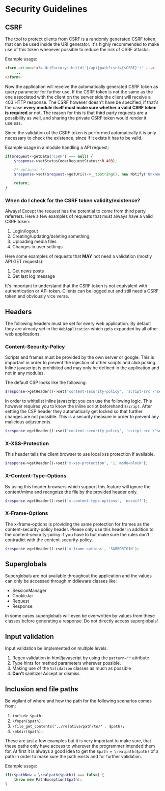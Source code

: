 # Security Guidelines

## CSRF

The tool to protect clients from CSRF is a randomly generated CSRF token, that can be used inside the URI generator. It's highly recommended to make use of this token whenever possible to reduce the risk of CSRF attacks.

Example usage:

```html
<form action="<?= UriFactory::build('{/api}path?csrf={$CSRF}')" ...>
    ...
</form>
```

Now the application will receive the automatically generated CSRF token as query parameter for further use. If the CSRF token is not the same as the one associated with the client on the server side the client will receive a 403 HTTP response. The CSRF however doesn't have be specified, if that's the case **every module itself must make sure whether a valid CSRF token is required** or not. The reason for this is that third party requests are a possibility as well, and sharing the private CSRF token would render it useless.

Since the validation of the CSRF token is performed automatically it is only necessary to check the existence, since if it exists it has to be valid.

Example usage in a module handling a API request:

```php
if($request->getData('CSRF') === null) {
    $response->setStatusCode(RequestStatus::R_403);

    /* optional */
    $response->set($request->getUri()->__toString(), new Notify('Unknown referrer!', NotifyType::INFO));

    return;
}
```

### When do I check for the CSRF token validity/existence?

Always! Except the request has the potential to come from third party referrers. Here a few examples of requests that must always have a valid CSRF token:

1. Login/logout
2. Creating/updating/deleting something
3. Uploading media files
4. Changes in user settings

Here some examples of requests that **MAY** not need a validation (mostly API GET requests):

1. Get news posts
2. Get last log message

It's important to understand that the CSRF token is not equivalent with authentication or API token. Clients can be logged out and still need a CSRF token and obviously vice versa.

## Headers

The following headers must be set for every web application. By default they are already set in the `WebApplication` which gets expanded by all other web applications.

### Content-Security-Policy

Scripts and frames must be provided by the own server or google. This is important in order to prevent the injection of other scripts and clickjacking. Inline javascript is prohibited and may only be defined in the application and not in any modules.

The default CSP looks like the following:

```php
$response->getHeader()->set('content-security-policy', 'script-src \'self\'; frame-src \'self\'', true);
```

In order to whitelist inline javascript you can use the following logic. This however requires you to know the inline script beforehand `$script`. After setting the CSP header they automatically get locked so that further changes are not possible. This is a security measure in order to prevent any malicious adjustments.

```php
$response->getHeader()->set('content-security-policy', 'script-src \'self\' \'sha256-' . base64_encode(hash('sha256', $script, true)) . '\'; frame-src \'self\'', true);
```

### X-XSS-Protection

This header tells the client browser to use local xss protection if available.

```php
$response->getHeader()->set('x-xss-protection', '1; mode=block');
```

### X-Content-Type-Options

By using this header browsers which support this feature will ignore the content/mime and recognize the file by the provided header only.

```php
$response->getHeader()->set('x-content-type-options', 'nosniff');
```

### X-Frame-Options

The x-frame-options is providing the same protection for frames as the content-security-policy header. Please only use this header in addition to the content-security-policy if you have to but make sure the rules don't contradict with the content-security-policy.

```php
$response->getHeader()->set('x-frame-options', 'SAMEORIGIN');
```

## Superglobals

Superglobals are not available throughout the application and the values can only be accessed through middleware classes like:

* SessionManager
* CookieJar
* Request
* Response

In some cases superglobals will even be overwritten by values from these classes before generating a response. Do not directly access superglobals!

## Input validation

Input validation be implemented on multiple levels.

1. Regex validation in html/javascript by using the `pattern=""` attribute
2. Type hints for method parameters wherever possible.
3. Making use of the `Validation` classes as much as possible
4. **Don't** sanitize! Accept or dismiss.

## Inclusion and file paths

Be vigilant of where and how the path for the following scenarios comes from:

1. `include $path;`
2. `\fopen($path);`
3. `\file_get_contents('../relative/path/to/' . $path);`
4. `\mkdir($path);`

These are just a few examples but it is very important to make sure, that these paths only have access to wherever the programmer intended them for. At first it is always a good idea to get the `$path = \realpath($path)` of a path in order to make sure the path exists and for further validation.

Example usage:

```php
if(($pathNew = \realpath($path)) === false) {
    throw new PathException($path);
}
```
